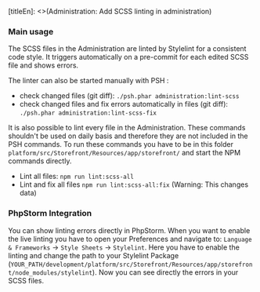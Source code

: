 [titleEn]: <>(Administration: Add SCSS linting in administration)

### Main usage
The SCSS files in the Administration are linted by Stylelint for a consistent code style. It triggers automatically
on a pre-commit for each edited SCSS file and shows errors.

The linter can also be started manually with PSH :
- check changed files (git diff): `./psh.phar administration:lint-scss`
- check changed files and fix errors automatically in files (git diff): `./psh.phar administration:lint-scss-fix`  

It is also possible to lint every file in the Administration. These commands shouldn't be used
on daily basis and therefore they are not included in the PSH commands. To run these 
commands you have to be in this folder `platform/src/Storefront/Resources/app/storefront/` and start the NPM 
commands directly.

- Lint all files: `npm run lint:scss-all`
- Lint and fix all files `npm run lint:scss-all:fix` (Warning: This changes data)

### PhpStorm Integration
You can show linting errors directly in PhpStorm. When you want to enable the live linting 
you have to open your Preferences and navigate to:
`Language & Frameworks` -> `Style Sheets` -> `Stylelint`. Here you have to enable the linting 
and change the path to your Stylelint Package  (`YOUR_PATH/development/platform/src/Storefront/Resources/app/storefront/node_modules/stylelint`).
Now you can see directly the errors in your SCSS files.